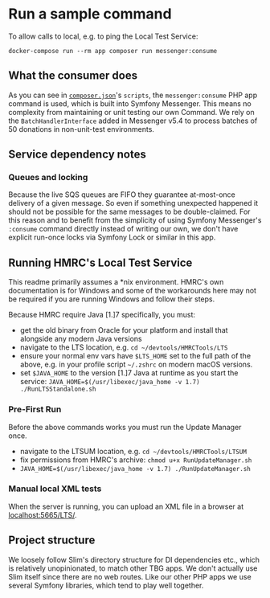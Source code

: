 # Run a sample command

To allow calls to local, e.g. to ping the Local Test Service:

    docker-compose run --rm app composer run messenger:consume

## What the consumer does

As you can see in [`composer.json`](./composer.json)'s `scripts`, the `messenger:consume`
PHP app command is used, which is built into Symfony Messenger. This means no complexity
from maintaining or unit testing our own Command. We rely on the `BatchHandlerInterface`
added in Messenger v5.4 to process batches of 50 donations in non-unit-test environments.

## Service dependency notes

### Queues and locking

Because the live SQS queues are FIFO they guarantee at-most-once delivery of a given message.
So even if something unexpected happened it should not be possible for the same messages to
be double-claimed. For this reason and to benefit from the simplicity of using Symfony
Messenger's `:consume` command directly instead of writing our own, we don't have explicit
run-once locks via Symfony Lock or similar in this app.

## Running HMRC's Local Test Service

This readme primarily assumes a *nix environment. HMRC's own documentation is for Windows and some of the workarounds
here may not be required if you are running Windows and follow their steps.

Because HMRC require Java [1.]7 specifically, you must:

* get the old binary from Oracle for your platform and install that alongside any modern Java versions
* navigate to the LTS location, e.g. `cd ~/devtools/HMRCTools/LTS`
* ensure your normal env vars have `$LTS_HOME` set to the full path of the above, e.g. in your profile script `~/.zshrc` on modern macOS versions.
* set `$JAVA_HOME` to the version [1.]7 Java at runtime as you start the service: `JAVA_HOME=$(/usr/libexec/java_home -v 1.7) ./RunLTSStandalone.sh`

### Pre-First Run

Before the above commands works you must run the Update Manager once.

* navigate to the LTSUM location, e.g. `cd ~/devtools/HMRCTools/LTSUM`
* fix permissions from HMRC's archive: `chmod u+x RunUpdateManager.sh`
* `JAVA_HOME=$(/usr/libexec/java_home -v 1.7) ./RunUpdateManager.sh`

### Manual local XML tests

When the server is running, you can upload an XML file in a browser at [localhost:5665/LTS/](http://localhost:5665/LTS/).

## Project structure

We loosely follow Slim's directory structure for DI dependencies etc., which is
relatively unopinionated, to match other TBG apps. We don't actually use Slim
itself since there are no web routes. Like our other PHP apps we use several Symfony
libraries, which tend to play well together.
